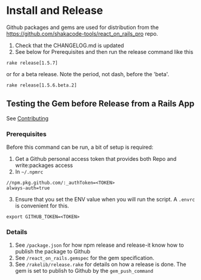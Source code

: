 # Install and Release
Github packages and gems are used for distribution from the https://github.com/shakacode-tools/react_on_rails_pro repo.
1. Check that the CHANGELOG.md is updated
2. See below for Prerequisites and then run the release command like this

```
rake release[1.5.7]
```

or for a beta release. Note the period, not dash, before the 'beta'.

```
rake release[1.5.6.beta.2]
```

## Testing the Gem before Release from a Rails App
See [Contributing](https://github.com/shakacode/react_on_rails_pro/blob/master/CONTRIBUTING.md)

### Prerequisites
Before this command can be run, a bit of setup is required:

1. Get a Github personal access token that provides both Repo and write:packages access
2. In `~/.npmrc`
```
//npm.pkg.github.com/:_authToken=<TOKEN>
always-auth=true
```
3. Ensure that you set the ENV value when you will run the script. A `.envrc` is convenient for this.
```
export GITHUB_TOKEN=<TOKEN>
```

### Details
1. See `/package.json` for how npm release and release-it know how to publish the package to Github
2. See `/react_on_rails.gemspec` for the gem specification.
3. See `/rakelib/release.rake` for details on how a release is done. The gem is set to publish to
   Github by the `gem_push_command`
